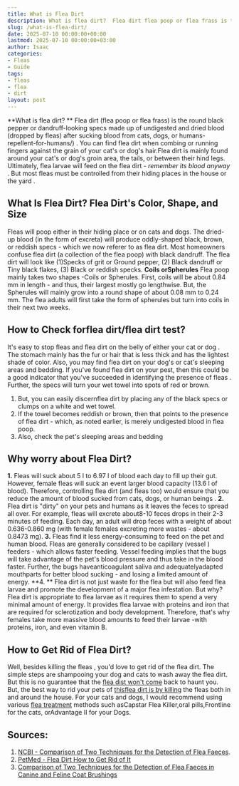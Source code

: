 ```yaml
---
title: What is Flea Dirt
description: What is flea dirt?  Flea dirt flea poop or flea frass is the round black pepper or dandruff-looking specs made up of undigested and dried blood dropped by...
slug: /what-is-flea-dirt/
date: 2025-07-10 00:00:00+00:00
lastmod: 2025-07-10 00:00:00+03:00
author: Isaac
categories:
- Fleas
- Guide
tags:
- fleas
- flea
- dirt
layout: post
---
```

**What is flea dirt? **
Flea dirt (flea poop or flea frass) is the round black pepper or dandruff-looking specs made up of undigested and dried blood (dropped by fleas) after sucking blood from cats, dogs, or
humans-repellent-for-humans/)
.
You can find flea dirt when
combing
or running fingers against the grain of your cat's or dog's hair.Flea dirt is mainly found around your cat's or dog's
groin
area, the tails, or between their hind legs.
Ultimately, flea larvae will feed on the flea dirt -
*remember its blood anyway*
. But most fleas must be controlled from their hiding places in the
house
or the
yard
.

## What Is Flea Dirt? Flea Dirt's Color, Shape, and Size
Fleas will
poop either in their hiding place
or on cats and dogs. The dried-up blood (in the form of excreta) will produce oddly-shaped black, brown, or reddish specs - which we now referer to as flea dirt. Most homeowners confuse flea dirt (a collection of the flea poop) with black dandruff.
The flea dirt will look like (1)Specks of grit or Ground pepper, (2) Black dandruff or Tiny black flakes, (3) Black or reddish specks.
**Coils orSpherules**
Flea poop mainly takes two shapes -Coils or Spherules. First, coils will be about 0.84 mm in length - and thus, their largest mostly go lengthwise.
But, the Spherules will mainly grow into a round shape of about 0.08 mm to 0.24 mm. The flea adults will first take the form of spherules but turn into coils in their next two weeks.
## How to Check forflea dirt/flea dirt test?
It's easy to stop fleas and flea dirt on the belly of either your
cat or dog
. The stomach mainly has the fur or hair that is less thick and has the lightest shade of color. Also, you may find
flea dirt on your dog's
or cat's sleeping areas and bedding.
If you've found flea dirt on your pest, then this could be a good indicator that you've succeeded in
identifying the presence of fleas
. Further, the specs will turn your wet towel into spots of red or brown.
1. But, you can
easily discernflea
dirt by placing any of the black specs or clumps on a white and wet towel.
2. If the towel becomes reddish or brown, then that points to the presence of flea dirt - which, as noted earlier, is merely undigested blood in flea poop.
3. Also, check the pet's sleeping areas and bedding
## Why worry about Flea Dirt?
**1.**
Fleas will suck about 5 l to 6.97 l of blood each day to fill up their gut. However, female fleas will suck an event larger blood capacity (13.6 l of blood).
Therefore, controlling flea dirt (and fleas too) would ensure that you reduce the amount of blood sucked from cats,
dogs, or human beings
.
**2.**
Flea dirt is "dirty"
on your pets and humans
as it leaves the feces to spread all over. For example,
fleas will excrete about8-10 feces drops
in their 2-3 minutes of feeding.
Each day, an adult will drop feces with a weight of about 0.636-0.860 mg (with female females excreting more wastes - about 0.8473 mg).
**3.**
Fleas find it less energy-consuming to feed on the pet and human blood. Fleas are generally considered to be capillary (vessel ) feeders - which allows faster feeding.
Vessel feeding implies that the bugs will take advantage of the pet's blood pressure and thus take in the blood faster. Further, the bugs haveanticoagulant saliva and adequatelyadapted mouthparts for better blood sucking - and losing a limited amount of energy.
**4. **
Flea dirt is not just waste for the flea but will also feed flea larvae and promote the development of a major flea infestation. But why? Flea dirt is
appropriate to flea larvae
as it requires them to spend a very minimal amount of energy.
It provides
flea larvae
with proteins and iron that are required for sclerotization and body development. Therefore, that's why females take more massive blood amounts to feed their larvae -with proteins, iron, and even vitamin B.
## How to Get Rid of Flea Dirt?
Well, besides
killing the fleas
, you'd love to get rid of the flea dirt. The simple steps are
shampooing your dog
and cats to wash away the flea dirt.
But this is no guarantee that the
[flea dist won't come](https://pestpolicy.com/where-do-fleas-come-from/)
back to haunt you.
But, the best way to rid your pets of
[thisflea dirt is by killing](https://pestpolicy.com/how-to-kill-fleas-on-dogs-naturally-safe-and-fast/)
the fleas both in and around the house.
For your cats and dogs, I would recommend using various
[flea treatment](https://pestpolicy.com/best-flea-treatment-for-puppies/)
methods such asCapstar Flea Killer,oral pills,Frontline for the cats, orAdvantage II for your Dogs.
## **Sources:**
1. [NCBI - Comparison of Two Techniques for the Detection of Flea Faeces](https://www.ncbi.nlm.nih.gov/pmc/articles/PMC4227412/).
2. [PetMed - Flea Dirt How to Get Rid of It](https://www.petmd.com/dog/parasites/what-flea-dirt)
3. [Comparison of Two Techniques for the Detection of Flea Faeces in Canine and Feline Coat Brushings](https://www.hindawi.com/journals/tswj/2014/292085/)